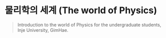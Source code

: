 # 물리학의 세계 (The world of Physics)

> Introduction to the world of Physics for the undergraduate students, Inje University, GimHae.
